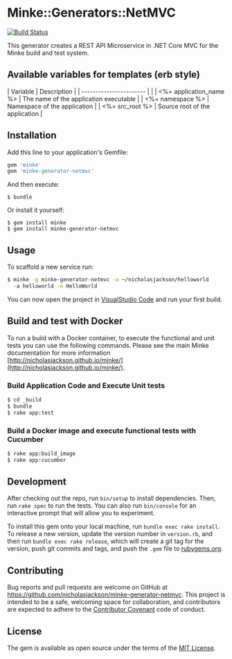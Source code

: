 # Minke::Generators::NetMVC

[![Build Status](https://travis-ci.org/nicholasjackson/minke-generator-netmvc.svg?branch=master)](https://travis-ci.org/nicholasjackson/minke-generator-netmvc)  

This generator creates a REST API Microservice in .NET Core MVC for the Minke build and test system.

## Available variables for templates (erb style)
| Variable                | Description                            |
| ----------------------- |                                        |
| <%= application_name %> | The name of the application executable |
| <%= namespace %>        | Namespace of the application           |
| <%= src_root %>         | Source root of the application         |

## Installation

Add this line to your application's Gemfile:

```ruby
gem 'minke'
gem 'minke-generator-netmvc'
```

And then execute:

    $ bundle

Or install it yourself:

```
$ gem install minke
$ gem install minke-generator-netmvc

```

## Usage

To scaffold a new service run:

```bash
$ minke -g minke-generator-netmvc -o ~/nicholasjackson/helloworld
  -a helloworld -n HelloWorld
```

You can now open the project in [VisualStudio Code](http://code.visualstudio.com) and run your first build.

## Build and test with Docker
To run a build with a Docker container, to execute the functional and unit tests you can use the following commands.  Please see the main Minke documentation for more information [http://nicholasjackson.github.io/minke/](http://nicholasjackson.github.io/minke/).

### Build Application Code and Execute Unit tests
```bash
$ cd _build
$ bundle
$ rake app:test
```

### Build a Docker image and execute functional tests with Cucumber
```bash
$ rake app:build_image
$ rake app:cucumber
```

## Development

After checking out the repo, run `bin/setup` to install dependencies. Then, run `rake spec` to run the tests. You can also run `bin/console` for an interactive prompt that will allow you to experiment.

To install this gem onto your local machine, run `bundle exec rake install`. To release a new version, update the version number in `version.rb`, and then run `bundle exec rake release`, which will create a git tag for the version, push git commits and tags, and push the `.gem` file to [rubygems.org](https://rubygems.org).

## Contributing

Bug reports and pull requests are welcome on GitHub at https://github.com/nicholasjackson/minke-generator-netmvc. This project is intended to be a safe, welcoming space for collaboration, and contributors are expected to adhere to the [Contributor Covenant](http://contributor-covenant.org) code of conduct.


## License

The gem is available as open source under the terms of the [MIT License](http://opensource.org/licenses/MIT).
